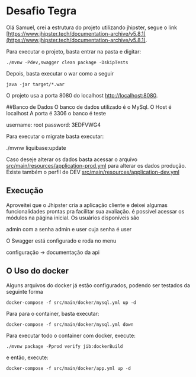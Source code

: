 # Desafio Tegra

Olá Samuel, crei a estrutura do projeto utilizando jhipster, segue o link [https://www.jhipster.tech/documentation-archive/v5.8.1](https://www.jhipster.tech/documentation-archive/v5.8.1).

Para executar o projeto, basta entrar na pasta e digitar:

    ./mvnw -Pdev,swagger clean package -DskipTests

Depois, basta executar o war como a seguir

    java -jar target/*.war

O projeto usa a porta 8080 do localhost [http://localhost:8080](http://localhost:8080).

##Banco de Dados
O banco de dados utilizado é o MySql.
O Host é localhost
A porta é 3306
o banco é teste

username: root
password: 3EDFVWG4

Para executar o migrate basta executar:
  
 ./mvnw liquibase:update

Caso deseje alterar os dados basta acessar o arquivo [src/main/resources/application-prod.yml](src/main/resources/application-prod.yml)
para alterar os dados produção.
Existe também o perfil de DEV [src/main/resources/application-dev.yml](src/main/resources/application-dev.yml)

## Execução

Aproveitei que o Jhipster cria a aplicação cliente e deixei algumas funcionalidades prontas pra facilitar sua avaliação.
é possível acessar os módulos na página inicial.
Os usuários disponíveis são

admin com a senha admin
e user cuja senha é user

O Swagger está configurado e roda no menu

configuração -> documentação da api

## O Uso do docker

Alguns arquivos do docker já estão configurados, podendo ser testados da seguinte forma

    docker-compose -f src/main/docker/mysql.yml up -d

Para para o container, basta executar:

    docker-compose -f src/main/docker/mysql.yml down

Para executar todo o container com docker, execute:

    ./mvnw package -Pprod verify jib:dockerBuild

e então, execute:

    docker-compose -f src/main/docker/app.yml up -d
